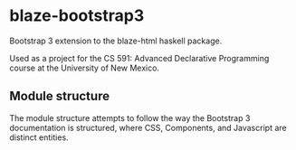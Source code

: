 blaze-bootstrap3
================

Bootstrap 3 extension to the blaze-html haskell package.

Used as a project for the CS 591: Advanced Declarative Programming course at the University of New Mexico.

Module structure
----------------

The module structure attempts to follow the way the Bootstrap 3 documentation is structured, where CSS, Components, and Javascript are distinct entities.
